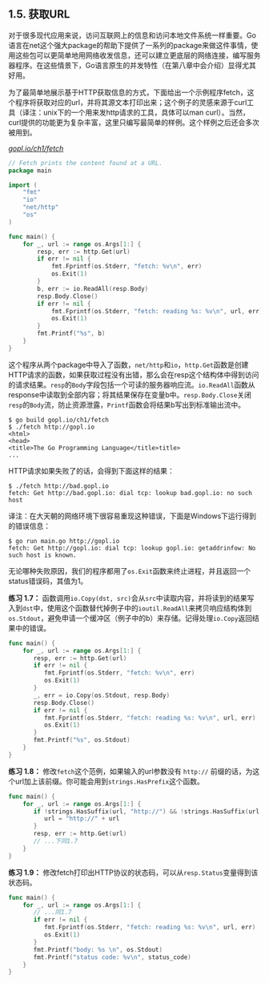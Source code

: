 ## 1.5. 获取URL

对于很多现代应用来说，访问互联网上的信息和访问本地文件系统一样重要。Go语言在net这个强大package的帮助下提供了一系列的package来做这件事情，使用这些包可以更简单地用网络收发信息，还可以建立更底层的网络连接，编写服务器程序。在这些情景下，Go语言原生的并发特性（在第八章中会介绍）显得尤其好用。

为了最简单地展示基于HTTP获取信息的方式，下面给出一个示例程序fetch，这个程序将获取对应的url，并将其源文本打印出来；这个例子的灵感来源于curl工具（译注：unix下的一个用来发http请求的工具，具体可以man curl）。当然，curl提供的功能更为复杂丰富，这里只编写最简单的样例。这个样例之后还会多次被用到。

<u><i>gopl.io/ch1/fetch</i></u>
```go
// Fetch prints the content found at a URL.
package main

import (
	"fmt"
	"io"
	"net/http"
	"os"
)

func main() {
	for _, url := range os.Args[1:] {
		resp, err := http.Get(url)
		if err != nil {
			fmt.Fprintf(os.Stderr, "fetch: %v\n", err)
			os.Exit(1)
		}
		b, err := io.ReadAll(resp.Body)
		resp.Body.Close()
		if err != nil {
			fmt.Fprintf(os.Stderr, "fetch: reading %s: %v\n", url, err)
			os.Exit(1)
		}
		fmt.Printf("%s", b)
	}
}
```

这个程序从两个package中导入了函数，`net/http`和`io`，`http.Get`函数是创建HTTP请求的函数，如果获取过程没有出错，那么会在resp这个结构体中得到访问的请求结果。`resp`的`Body`字段包括一个可读的服务器响应流。`io.ReadAll`函数从response中读取到全部内容；将其结果保存在变量b中。`resp.Body.Close`关闭`resp`的`Body`流，防止资源泄露，`Printf`函数会将结果b写出到标准输出流中。

```
$ go build gopl.io/ch1/fetch
$ ./fetch http://gopl.io
<html>
<head>
<title>The Go Programming Language</title>title>
...
```

HTTP请求如果失败了的话，会得到下面这样的结果：

```
$ ./fetch http://bad.gopl.io
fetch: Get http://bad.gopl.io: dial tcp: lookup bad.gopl.io: no such host
```

译注：在大天朝的网络环境下很容易重现这种错误，下面是Windows下运行得到的错误信息：

```
$ go run main.go http://gopl.io
fetch: Get http://gopl.io: dial tcp: lookup gopl.io: getaddrinfow: No such host is known.
```

无论哪种失败原因，我们的程序都用了`os.Exit`函数来终止进程，并且返回一个status错误码，其值为1。

**练习 1.7：** 函数调用`io.Copy(dst, src)`会从`src`中读取内容，并将读到的结果写入到`dst`中，使用这个函数替代掉例子中的`ioutil.ReadAll`来拷贝响应结构体到`os.Stdout`，避免申请一个缓冲区（例子中的b）来存储。记得处理`io.Copy`返回结果中的错误。

```go
func main() {  
    for _, url := range os.Args[1:] {  
       resp, err := http.Get(url)  
       if err != nil {  
          fmt.Fprintf(os.Stderr, "fetch: %v\n", err)  
          os.Exit(1)  
       }  
       _, err = io.Copy(os.Stdout, resp.Body)  
       resp.Body.Close()  
       if err != nil {  
          fmt.Fprintf(os.Stderr, "fetch: reading %s: %v\n", url, err)  
          os.Exit(1)  
       }  
       fmt.Printf("%s", os.Stdout)  
    }  
}
```

**练习 1.8：** 修改`fetch`这个范例，如果输入的url参数没有 `http://` 前缀的话，为这个url加上该前缀。你可能会用到`strings.HasPrefix`这个函数。

```go
func main() {  
    for _, url := range os.Args[1:] {  
       if !strings.HasSuffix(url, "http://") && !strings.HasSuffix(url, "https://") {  
          url = "http://" + url  
       }  
       resp, err := http.Get(url) 
       // ...下同1.7 
    }  
}
```

**练习 1.9：** 修改fetch打印出HTTP协议的状态码，可以从`resp.Status`变量得到该状态码。

```go
func main() {  
    for _, url := range os.Args[1:] {  
       // ...同1.7
       if err != nil {  
          fmt.Fprintf(os.Stderr, "fetch: reading %s: %v\n", url, err)  
          os.Exit(1)  
       }  
       fmt.Printf("body: %s \n", os.Stdout)  
       fmt.Printf("status code: %v\n", status_code)  
    }  
}
```
